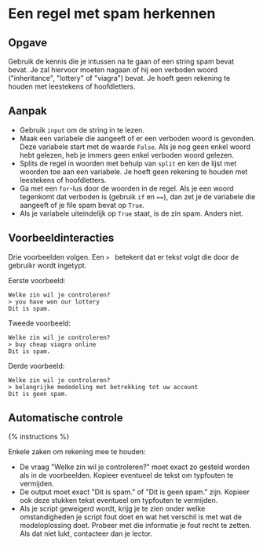# Een regel met spam herkennen

## Opgave
Gebruik de kennis die je intussen na te gaan of een string spam bevat bevat. Je zal hiervoor moeten nagaan of hij een verboden woord ("inheritance", "lottery" of "viagra") bevat. Je hoeft geen rekening te houden met leestekens of hoofdletters.

## Aanpak
- Gebruik `input` om de string in te lezen.
- Maak een variabele die aangeeft of er een verboden woord is gevonden. Deze variabele start met de waarde `False`. Als je nog geen enkel woord hebt gelezen, heb je immers geen enkel verboden woord gelezen.
- Splits de regel in woorden met behulp van `split` en ken de lijst met woorden toe aan een variabele. Je hoeft geen rekening te houden met leestekens of hoofdletters.
- Ga met een `for`-lus door de woorden in de regel. Als je een woord tegenkomt dat verboden is (gebruik `if` en `==`), dan zet je de variabele die aangeeft of je file spam bevat op `True`.
- Als je variabele uiteindelijk op `True` staat, is de zin spam. Anders niet.

## Voorbeeldinteracties
Drie voorbeelden volgen. Een `> ` betekent dat er tekst volgt die door de gebruikr wordt ingetypt.

Eerste voorbeeld:

```text
Welke zin wil je controleren?
> you have won our lottery
Dit is spam.
```

Tweede voorbeeld:

```text
Welke zin wil je controleren?
> buy cheap viagra online
Dit is spam.
```

Derde voorbeeld:

```text
Welke zin wil je controleren?
> belangrijke mededeling met betrekking tot uw account
Dit is geen spam.
```

## Automatische controle
{% instructions %}

Enkele zaken om rekening mee te houden:

- De vraag "Welke zin wil je controleren?" moet exact zo gesteld worden als in de voorbeelden. Kopieer eventueel de tekst om typfouten te vermijden.
- De output moet exact "Dit is spam." of "Dit is geen spam." zijn. Kopieer ook deze stukken tekst eventueel om typfouten te vermijden.
- Als je script geweigerd wordt, krijg je te zien onder welke omstandigheden je script fout doet en wat het verschil is met wat de modeloplossing doet. Probeer met die informatie je fout recht te zetten. Als dat niet lukt, contacteer dan je lector.
